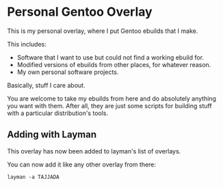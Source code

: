 # Personal Gentoo Overlay

This is my personal overlay, where I put Gentoo ebuilds that I make.

This includes:
- Software that I want to use but could not find a working ebuild for.
- Modified versions of ebuilds from other places, for whatever reason.
- My own personal software projects.

Basically, stuff I care about.

You are welcome to take my ebuilds from here and do absolutely anything
you want with them. After all, they are just some scripts for building stuff
with a particular distribution's tools.

## Adding with Layman

This overlay has now been added to layman's list of overlays.

You can now add it like any other overlay from there:

```
layman -a TAJJADA
```


